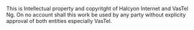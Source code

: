 This is Intellectual property and copyritght of Halcyon Internet and VasTel Ng. 
On no account shall this work be used by any party without explicity approval of both entities especially VasTel.
